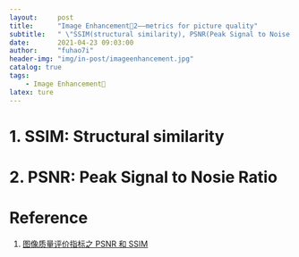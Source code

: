 ```yaml
---
layout:     post
title:      "Image Enhancement🐽2——metrics for picture quality"
subtitle:   " \"SSIM(structural similarity), PSNR(Peak Signal to Noise Ratio)\""
date:       2021-04-23 09:03:00
author:     "fuhao7i"
header-img: "img/in-post/imageenhancement.jpg"
catalog: true
tags:
    - Image Enhancement🐽
latex: ture
---
```


# 1. SSIM: Structural similarity

# 2. PSNR: Peak Signal to Nosie Ratio

# Reference

1. [图像质量评价指标之 PSNR 和 SSIM](https://zhuanlan.zhihu.com/p/50757421)